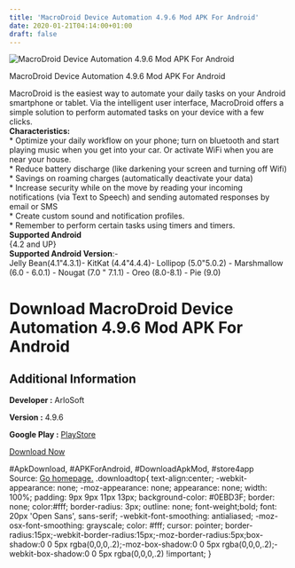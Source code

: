 ```yaml
---
title: 'MacroDroid Device Automation 4.9.6 Mod APK For Android'
date: 2020-01-21T04:14:00+01:00
draft: false
---
```


![MacroDroid Device Automation 4.9.6 Mod APK For Android](https://i2.wp.com/apkhome.net/wp-content/uploads/2020/01/MacroDroid-Device-Automation-4.9.6-Mod.png "MacroDroid Device Automation 4.9.6 Mod APK For Android")

  

MacroDroid Device Automation 4.9.6 Mod APK For Android

MacroDroid is the easiest way to automate your daily tasks on your Android smartphone or tablet. Via the intelligent user interface, MacroDroid offers a simple solution to perform automated tasks on your device with a few clicks.  
**Characteristics:**  
\* Optimize your daily workflow on your phone; turn on bluetooth and start playing music when you get into your car. Or activate WiFi when you are near your house.  
\* Reduce battery discharge (like darkening your screen and turning off Wifi)  
\* Savings on roaming charges (automatically deactivate your data)  
\* Increase security while on the move by reading your incoming notifications (via Text to Speech) and sending automated responses by email or SMS  
\* Create custom sound and notification profiles.  
\* Remember to perform certain tasks using timers and timers.  
**Supported Android**  
{4.2 and UP}  
**Supported Android Version**:-  
Jelly Bean(4.1"4.3.1)- KitKat (4.4"4.4.4)- Lollipop (5.0"5.0.2) - Marshmallow (6.0 - 6.0.1) - Nougat (7.0 " 7.1.1) - Oreo (8.0-8.1) - Pie (9.0)

Download MacroDroid Device Automation 4.9.6 Mod APK For Android
===============================================================

Additional Information
----------------------

**Developer :** ArloSoft

**Version :** 4.9.6

**Google Play :** [PlayStore](https://play.google.com/store/apps/details?id=com.arlosoft.macrodroid)

  

[Download Now](https://store4app.co/post/macrodroid-device-automation-4-9-6-mod-apk-for-android_1579546242)

  
#ApkDownload, #APKForAndroid, #DownloadApkMod, #store4app  
Source: [Go homepage.](https://store4app.co/post/macrodroid-device-automation-4-9-6-mod-apk-for-android_1579546242) .downloadtop{ text-align:center; -webkit-appearance: none; -moz-appearance: none; appearance: none; width: 100%; padding: 9px 9px 11px 13px; background-color: #0EBD3F; border: none; color:#fff; border-radius: 3px; outline: none; font-weight;bold; font: 20px 'Open Sans', sans-serif; -webkit-font-smoothing: antialiased; -moz-osx-font-smoothing: grayscale; color: #fff; cursor: pointer; border-radius:15px;-webkit-border-radius:15px;-moz-border-radius:5px;box-shadow:0 0 5px rgba(0,0,0,.2);-moz-box-shadow:0 0 5px rgba(0,0,0,.2);-webkit-box-shadow:0 0 5px rgba(0,0,0,.2) !important; }